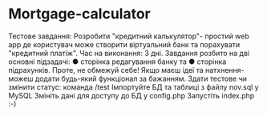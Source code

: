 # Mortgage-calculator
Тестове завдання:  Розробити "кредитний калькулятор"- простий web app де користувач може створити віртуальний банк та порахувати "кредитний платіж". Час на виконання: 3 дні.  Завдання розбито на дві основні підзадачі:   ● сторінка редагування банку та   ● сторінка підрахунків.  Проте, не обмежуй себе! Якщо маєш ідеї та натхнення- можеш додати будь-який функціонал за бажанням.  Здати тестове чи змінити статус: команда /test
Імпортуйте БД та таблиці з файлу nov.sql у MySQL
Змініть дані для доступу до БД у config.php
Запустіть index.php :-)
